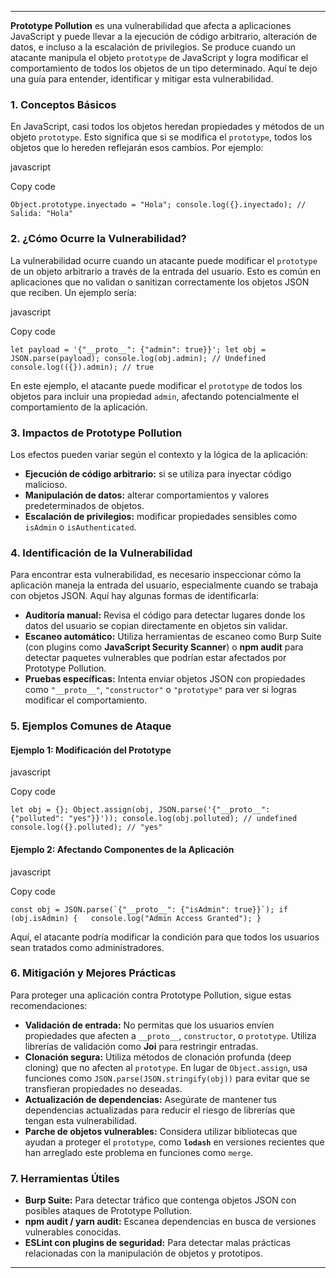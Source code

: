 
-------

**Prototype Pollution** es una vulnerabilidad que afecta a aplicaciones JavaScript y puede llevar a la ejecución de código arbitrario, alteración de datos, e incluso a la escalación de privilegios. Se produce cuando un atacante manipula el objeto `prototype` de JavaScript y logra modificar el comportamiento de todos los objetos de un tipo determinado. Aquí te dejo una guía para entender, identificar y mitigar esta vulnerabilidad.

### 1. **Conceptos Básicos**

En JavaScript, casi todos los objetos heredan propiedades y métodos de un objeto `prototype`. Esto significa que si se modifica el `prototype`, todos los objetos que lo hereden reflejarán esos cambios. Por ejemplo:

javascript

Copy code

`Object.prototype.inyectado = "Hola"; console.log({}.inyectado); // Salida: "Hola"`

### 2. **¿Cómo Ocurre la Vulnerabilidad?**

La vulnerabilidad ocurre cuando un atacante puede modificar el `prototype` de un objeto arbitrario a través de la entrada del usuario. Esto es común en aplicaciones que no validan o sanitizan correctamente los objetos JSON que reciben. Un ejemplo sería:

javascript

Copy code

`let payload = '{"__proto__": {"admin": true}}'; let obj = JSON.parse(payload); console.log(obj.admin); // Undefined console.log(({}).admin); // true`

En este ejemplo, el atacante puede modificar el `prototype` de todos los objetos para incluir una propiedad `admin`, afectando potencialmente el comportamiento de la aplicación.

### 3. **Impactos de Prototype Pollution**

Los efectos pueden variar según el contexto y la lógica de la aplicación:

- **Ejecución de código arbitrario:** si se utiliza para inyectar código malicioso.
- **Manipulación de datos:** alterar comportamientos y valores predeterminados de objetos.
- **Escalación de privilegios:** modificar propiedades sensibles como `isAdmin` o `isAuthenticated`.

### 4. **Identificación de la Vulnerabilidad**

Para encontrar esta vulnerabilidad, es necesario inspeccionar cómo la aplicación maneja la entrada del usuario, especialmente cuando se trabaja con objetos JSON. Aquí hay algunas formas de identificarla:

- **Auditoría manual:** Revisa el código para detectar lugares donde los datos del usuario se copian directamente en objetos sin validar.
- **Escaneo automático:** Utiliza herramientas de escaneo como Burp Suite (con plugins como **JavaScript Security Scanner**) o **npm audit** para detectar paquetes vulnerables que podrían estar afectados por Prototype Pollution.
- **Pruebas específicas:** Intenta enviar objetos JSON con propiedades como `"__proto__"`, `"constructor"` o `"prototype"` para ver si logras modificar el comportamiento.

### 5. **Ejemplos Comunes de Ataque**

#### Ejemplo 1: Modificación del Prototype

javascript

Copy code

`let obj = {}; Object.assign(obj, JSON.parse('{"__proto__": {"polluted": "yes"}}')); console.log(obj.polluted); // undefined console.log({}.polluted); // "yes"`

#### Ejemplo 2: Afectando Componentes de la Aplicación

javascript

Copy code

``const obj = JSON.parse(`{"__proto__": {"isAdmin": true}}`); if (obj.isAdmin) {   console.log("Admin Access Granted"); }``

Aquí, el atacante podría modificar la condición para que todos los usuarios sean tratados como administradores.

### 6. **Mitigación y Mejores Prácticas**

Para proteger una aplicación contra Prototype Pollution, sigue estas recomendaciones:

- **Validación de entrada:** No permitas que los usuarios envíen propiedades que afecten a `__proto__`, `constructor`, o `prototype`. Utiliza librerías de validación como **Joi** para restringir entradas.
- **Clonación segura:** Utiliza métodos de clonación profunda (deep cloning) que no afecten al `prototype`. En lugar de `Object.assign`, usa funciones como `JSON.parse(JSON.stringify(obj))` para evitar que se transfieran propiedades no deseadas.
- **Actualización de dependencias:** Asegúrate de mantener tus dependencias actualizadas para reducir el riesgo de librerías que tengan esta vulnerabilidad.
- **Parche de objetos vulnerables:** Considera utilizar bibliotecas que ayudan a proteger el `prototype`, como **`lodash`** en versiones recientes que han arreglado este problema en funciones como `merge`.

### 7. **Herramientas Útiles**

- **Burp Suite:** Para detectar tráfico que contenga objetos JSON con posibles ataques de Prototype Pollution.
- **npm audit / yarn audit:** Escanea dependencias en busca de versiones vulnerables conocidas.
- **ESLint con plugins de seguridad:** Para detectar malas prácticas relacionadas con la manipulación de objetos y prototipos.


-----
